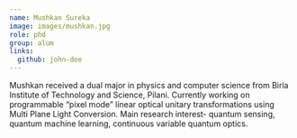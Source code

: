 ```yaml
---
name: Mushkan Sureka
image: images/mushkan.jpg
role: phd
group: alum
links:
  github: john-doe
---
```


Mushkan received a dual major in physics and computer science from Birla Institute of Technology and Science, Pilani. Currently working on programmable “pixel mode” linear optical unitary transformations using Multi Plane Light Conversion. Main research interest- quantum sensing, quantum machine learning, continuous variable quantum optics.
